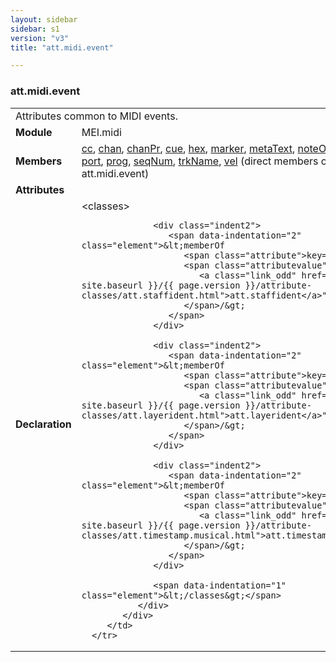 ```yaml
---
layout: sidebar
sidebar: s1
version: "v3"
title: "att.midi.event"

---
```


<div class="classSpec att">
   <h3 id="att.midi.event">att.midi.event</h3>
   <table class="wovenodd">
      <tr>
         <td colspan="2" class="wovenodd-col2">Attributes common to MIDI events.</td>
      </tr>
      <tr>
         <td class="wovenodd-col1">
            <strong>Module</strong>
         </td>
         <td class="wovenodd-col2">MEI.midi</td>
      </tr>
      <tr>
         <td class="wovenodd-col1">
            <strong>Members</strong>
         </td>
         <td class="wovenodd-col2">
            <div class="parent">
               <div>
                  <a class="link_odd_elementSpec" href="/{{ site.baseurl }}/{{ page.version }}/elements/cc.html">cc</a>, 
                  <a class="link_odd_elementSpec" href="/{{ site.baseurl }}/{{ page.version }}/elements/chan.html">chan</a>, 
                  <a class="link_odd_elementSpec" href="/{{ site.baseurl }}/{{ page.version }}/elements/chanPr.html">chanPr</a>, 
                  <a class="link_odd_elementSpec" href="/{{ site.baseurl }}/{{ page.version }}/elements/cue.html">cue</a>, 
                  <a class="link_odd_elementSpec" href="/{{ site.baseurl }}/{{ page.version }}/elements/hex.html">hex</a>, 
                  <a class="link_odd_elementSpec" href="/{{ site.baseurl }}/{{ page.version }}/elements/marker.html">marker</a>, 
                  <a class="link_odd_elementSpec" href="/{{ site.baseurl }}/{{ page.version }}/elements/metaText.html">metaText</a>, 
                  <a class="link_odd_elementSpec" href="/{{ site.baseurl }}/{{ page.version }}/elements/noteOff.html">noteOff</a>, 
                  <a class="link_odd_elementSpec" href="/{{ site.baseurl }}/{{ page.version }}/elements/noteOn.html">noteOn</a>, 
                  <a class="link_odd_elementSpec" href="/{{ site.baseurl }}/{{ page.version }}/elements/port.html">port</a>, 
                  <a class="link_odd_elementSpec" href="/{{ site.baseurl }}/{{ page.version }}/elements/prog.html">prog</a>, 
                  <a class="link_odd_elementSpec" href="/{{ site.baseurl }}/{{ page.version }}/elements/seqNum.html">seqNum</a>, 
                  <a class="link_odd_elementSpec" href="/{{ site.baseurl }}/{{ page.version }}/elements/trkName.html">trkName</a>, 
                  <a class="link_odd_elementSpec" href="/{{ site.baseurl }}/{{ page.version }}/elements/vel.html">vel</a> (direct members of att.midi.event)
               </div>
            </div>
         </td>
      </tr>
      <tr>
         <td class="wovenodd-col1">
            <strong>Attributes</strong>
         </td>
         <td class="wovenodd-col2"></td>
      </tr>
      <tr>
         <td class="wovenodd-col1">
            <strong>Declaration</strong>
         </td>
         <td class="wovenodd-col2">
            <div xml:space="preserve" class="pre">
               <div class="indent1">
                  <span data-indentation="1" class="element">&lt;classes&gt;</span>
                  
                  <div class="indent2">
                     <span data-indentation="2" class="element">&lt;memberOf 
                        <span class="attribute">key=</span>
                        <span class="attributevalue">"
                           <a class="link_odd" href="/{{ site.baseurl }}/{{ page.version }}/attribute-classes/att.staffident.html">att.staffident</a>"
                        </span>/&gt;
                     </span>
                  </div>
                  
                  <div class="indent2">
                     <span data-indentation="2" class="element">&lt;memberOf 
                        <span class="attribute">key=</span>
                        <span class="attributevalue">"
                           <a class="link_odd" href="/{{ site.baseurl }}/{{ page.version }}/attribute-classes/att.layerident.html">att.layerident</a>"
                        </span>/&gt;
                     </span>
                  </div>
                  
                  <div class="indent2">
                     <span data-indentation="2" class="element">&lt;memberOf 
                        <span class="attribute">key=</span>
                        <span class="attributevalue">"
                           <a class="link_odd" href="/{{ site.baseurl }}/{{ page.version }}/attribute-classes/att.timestamp.musical.html">att.timestamp.musical</a>"
                        </span>/&gt;
                     </span>
                  </div>
                  
                  <span data-indentation="1" class="element">&lt;/classes&gt;</span>
               </div>
            </div>
         </td>
      </tr>
   </table>
</div>